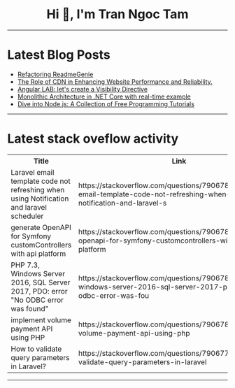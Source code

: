 <h1 align="center">Hi 👋, I'm Tran Ngoc Tam</h1>

---

# Latest Blog Posts 
<!-- BLOG-POST-LIST:START -->
- [Refactoring ReadmeGenie](https://dev.to/htsagara/refactoring-readmegenie-4816)
- [The Role of CDN in Enhancing Website Performance and Reliability.](https://dev.to/onwuemene/the-role-of-cdn-in-enhancing-website-performance-and-reliability-34b3)
- [Angular LAB: let&#39;s create a Visibility Directive](https://dev.to/this-is-angular/angular-lab-lets-create-a-visibility-directive-5dpp)
- [Monolithic Architecture in .NET Core with real-time example](https://dev.to/dotnetfullstackdev/monolithic-architecture-in-net-core-with-real-time-example-8k8)
- [Dive into Node.js: A Collection of Free Programming Tutorials](https://dev.to/getvm/dive-into-nodejs-a-collection-of-free-programming-tutorials-3lji)
<!-- BLOG-POST-LIST:END -->

---

# Latest stack oveflow activity
<table>
  <tr><th>Title</th><th>Link</th></tr>
  <!-- STACKOVERFLOW:START --><tr><td>Laravel email template code not refreshing when using Notification and laravel scheduler</td><td>https://stackoverflow.com/questions/79067864/laravel-email-template-code-not-refreshing-when-using-notification-and-laravel-s</td></tr><tr><td>generate OpenAPI for Symfony customControllers with api platform</td><td>https://stackoverflow.com/questions/79067827/generate-openapi-for-symfony-customcontrollers-with-api-platform</td></tr><tr><td>PHP 7.3, Windows Server 2016, SQL Server 2017, PDO: error &quot;No ODBC error was found&quot;</td><td>https://stackoverflow.com/questions/79067818/php-7-3-windows-server-2016-sql-server-2017-pdo-error-no-odbc-error-was-fou</td></tr><tr><td>implement volume payment API using PHP</td><td>https://stackoverflow.com/questions/79067813/implement-volume-payment-api-using-php</td></tr><tr><td>How to validate query parameters in Laravel?</td><td>https://stackoverflow.com/questions/79067751/how-to-validate-query-parameters-in-laravel</td></tr><!-- STACKOVERFLOW:END -->
</table>

---


